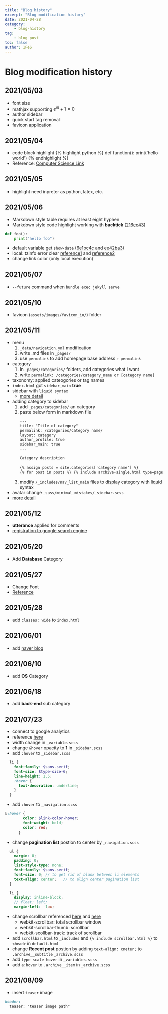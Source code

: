 ```yaml
---
title: "Blog history"
excerpt: "Blog modification history"
date: 2021-04-28
category:
    - blog-history
tag:
    - blog post
toc: false
author: 1FeS
---
```


# Blog modification history
## 2021/05/03
- font size
- mathjax supporting
$e^{i \pi} + 1 = 0$
- author sidebar
- quick start tag removal
- favicon application
  
## 2021/05/04
- code block highlight
{% highlight python %}
def function():
    print('hello world')
{% endhighlight %}
- Reference: [Computer Science Link](https://kjaer.io/notes/)

## 2021/05/05
- highlight need inpreter as python, latex, etc.

## 2021/05/06
- Markdown style table requires at least eight hyphen
- Markdown style code highlight working with **backtick** ([216ec43](bb0ae94b3287132122ee8737a5a0badf790dd6ab))
```python
def foo():
    print("hello foo")
```
- default variable get `show-date` ([6e1bc4c](6e1bc4c1b971dfc6f01e1ee555af5690d47141e8) and [ee42ba3](ee42ba338efc2441b57f2ae80e7ce9aaa24d6bd8))
- local: tzinfo error clear [reference1](https://jennysgap.tistory.com/entry/Github-Pages-04-%ED%83%80%EC%9E%84%EC%A1%B4-%EA%B4%80%EB%A6%AC) and [reference2](https://jekyllrb.com/docs/installation/windows/)
- change link color (only local execution)

## 2021/05/07
- `--future` command when `bundle exec jekyll serve`

## 2021/05/10
- favicon (`assets/images/favicon_io/`) folder

## 2021/05/11
- menu
    1. `_data/navigation.yml` modification
    2. write .md files in `_pages/`
    3. use `permalink` to add homepage base address + `permalink`
- category
    1. In `_pages/categories/` folders, add categories what I want
    2. write `permalink: /categories/category_name or [category name]`
- taxonomy: applied cateogories or tag names
- `index.html` got `sidebar_main` **true**
- sidebar with `liquid syntax` 
    - [more detail](https://shopify.github.io/liquid/)
- adding category to sidebar
    1. add `_pages/categories/` an category
    2. paste below form in markdown file
        ``` html
        ---
        title: "Title of category"
        permalink: /categories/category name/
        layout: category
        author_profile: true
        sidebar_main: true
        ---

        Category description

        {% assign posts = site.categories['category name'] %}
        {% for post in posts %} {% include archive-single.html type=page.entries_layout %} {% endfor %}
        ```
    3. modify `/_includes/nav_list_main` files to display category with liquid syntax
- avatar change `_sass/minimal_mistakes/_sidebar.scss`
- [more detail](https://www.cross-validated.com/Personal-website-with-Minimal-Mistakes-Jekyll-Theme-HOWTO-Part-II/)

## 2021/05/12
- **utterance** applied for comments
- [registration to google search engine](http://blog.knowgari.com/enrollSitymap/)

## 2021/05/20
- Add **Database** Category

## 2021/05/27
- Change Font
- [Reference](https://hyeonjiwon.github.io/blog/%EA%B8%80%EA%BC%B4-%EB%B3%80%EA%B2%BD/)

## 2021/05/28
- add `classes: wide` to `index.html`

## 2021/06/01
- add [naver blog](https://blog.naver.com/wch18735)

## 2021/06/10
- add **OS** Category

## 2021/06/18
- add **back-end** sub category

## 2021/07/23
- connect to google analytics
- reference [here](https://eona1301.github.io/github_blog/GithubBlog-Analytics/)
- width change in `_variable.scss`
- change `&hover` opacity to **1** in `_sidebar.scss`
- add `:hover` to `_sidebar.scss`
```scss
  li {
    font-family: $sans-serif;
    font-size: $type-size-6;
    line-height: 1.5;
    :hover {
      text-decoration: underline;
    }
  }
```
- add `:hover` to `_navigation.scss`
```scss
&:hover {
        color: $link-color-hover;
        font-weight: bold;
        color: red;
      }
```
- change **pagination list** postion to center by `_navigation.scss`
```scss
  ul {
    margin: 0;
    padding: 0;
    list-style-type: none;
    font-family: $sans-serif;
    font-size: 0; // to get rid of blank between li elements
    text-align: center;   // to align center pagination list
  }

  li {
    display: inline-block;
    // float: left;
    margin-left: -1px;
```
- change scrollbar referenced [here](https://ansohxxn.github.io/blog/scrollbar/) and [here](https://codingbroker.tistory.com/66)
    - webkit-scrollbar: total scrollbar window
    - webkit-scrollbar-thumb: scrollbar
    - webkit-scollbar-track: track of scrollbar
- add `scrollbar.html` to `_includes` and `{% include scrollbar.html %}` to `<head>` in `default.html`
- change **Recent post** postion by adding `text-align: cneter;` to `.archive__subtitle` `_archive.scss`
- add `type scale hover` in `_variables.scss`
- add `a:hover` to `.archive__item` in `_archive.scss`

## 2021/08/09
-  insert `teaser` image

```markdown
header:
  teaser: "teaser image path"
```
